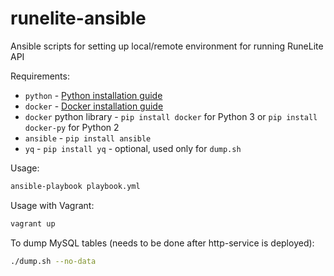 # runelite-ansible
Ansible scripts for setting up local/remote environment for running RuneLite API

Requirements:
* `python` - [Python installation guide](https://realpython.com/installing-python/)
* `docker` - [Docker installation guide](https://docs.docker.com/engine/installation/)
* `docker` python library - `pip install docker` for Python 3 or `pip install docker-py` for Python 2
* `ansible` - `pip install ansible`
* `yq` - `pip install yq` - optional, used only for `dump.sh`

Usage:

```bash
ansible-playbook playbook.yml
```

Usage with Vagrant:

```bash
vagrant up
```

To dump MySQL tables (needs to be done after http-service is deployed):

```bash
./dump.sh --no-data
```

